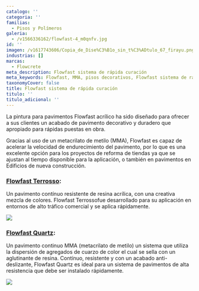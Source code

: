 ```yaml
---
catalogo: ''
categoria: ''
familias:
  - Pisos y Polímeros
galeria:
  - /v1566336162/flowfast-4_m0qnfv.jpg
id: ''
imagen: /v1617743606/Copia_de_Dise%C3%B1o_sin_t%C3%ADtulo_67_firayu.png
industrias: []
marcas:
  - Flowcrete
meta_description: Flowfast sistema de rápida curación
meta_keywords: Flowfast, MMA, pisos decorativos, Flowfast sistema de rápida curación
taxonomyCover: false
title: Flowfast sistema de rápida curación
titulo: ''
titulo_adicional: ''
---
```


La pintura para pavimentos Flowfast acrílico ha sido diseñado para ofrecer a sus clientes un acabado de pavimento decorativo y duradero que apropiado para rápidas puestas en obra.

Gracias al uso de un metacrilato de metilo (MMA), Flowfast es capaz de acelerar la velocidad de endurecimiento del pavimento, por lo que es una excelente opción para los proyectos de reforma de tiendas ya que se ajustan al tiempo disponible para la aplicación, o también en pavimentos en Edificios de nueva construcción.

### [Flowfast Terrosso](https://www.flowcrete.es/productos/sistemas/flowfast-terrosso/):

Un pavimento contínuo resistente de resina acrílica, con una creativa mezcla de colores. Flowfast Terrossofue desarrollado para su aplicación en entornos de alto tráfico comercial y se aplica rápidamente.

![](https://res.cloudinary.com/novatec/v1597776169/flowfastterrosso-gigapixel-scale-4_00x_jwql4w.jpg)

### [Flowfast Quartz](https://www.flowcrete.es/productos/sistemas/flowfast-quartz/):

Un pavimento continuo MMA (metacrilato de metilo) un sistema que utiliza la dispersión de agregados de cuarzo de color el cual se sella con un aglutinante de resina. Contínuo, resistente y con un acabado anti-deslizante, Flowfast Quartz es ideal para un sistema de pavimentos de alta resistencia que debe ser instalado rápidamente.

![](https://res.cloudinary.com/novatec/v1597776269/Historic-Whisky-Distillery-Refurbishes-with-Flowcrete_updhvy.jpg)
